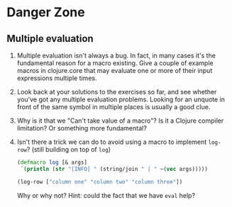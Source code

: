 # Danger Zone

## Multiple evaluation

1. Multiple evaluation isn't always a bug. In fact, in many cases it's the
   fundamental reason for a macro existing. Give a couple of example macros in
   clojure.core that may evaluate one or more of their input expressions
   multiple times.

2. Look back at your solutions to the exercises so far, and see whether you've
   got any multiple evaluation problems. Looking for an unquote in front of the
   same symbol in multiple places is usually a good clue.

3. Why is it that we "Can't take value of a macro"? Is it a Clojure compiler limitation?
   Or something more fundamental?

4. Isn't there a trick we can do to avoid using a macro to implement `log-row`?
   (still building on top of `log`)

    ```clojure
    (defmacro log [& args]
     `(println (str "[INFO] " (string/join " | " ~(vec args)))))

    (log-row ["column one" "column two" "column three"])
    ```

   Why or why not? Hint: could the fact that we have `eval` help?



